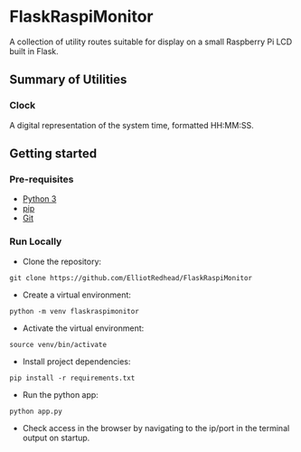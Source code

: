 # FlaskRaspiMonitor

A collection of utility routes suitable for display on a small Raspberry Pi LCD built in Flask.

## Summary of Utilities

### Clock
A digital representation of the system time, formatted HH:MM:SS.

## Getting started

### Pre-requisites

- [Python 3](https://www.python.org/downloads/)
- [pip](https://pip.pypa.io/en/stable/installation/)
- [Git](https://git-scm.com/downloads)

### Run Locally

- Clone the repository:
```console
git clone https://github.com/ElliotRedhead/FlaskRaspiMonitor
```
- Create a virtual environment:
```console
python -m venv flaskraspimonitor
```
- Activate the virtual environment:
```console
source venv/bin/activate
```
- Install project dependencies:
```console
pip install -r requirements.txt
```
- Run the python app:
```console
python app.py
```
- Check access in the browser by navigating to the ip/port in the terminal output on startup.
